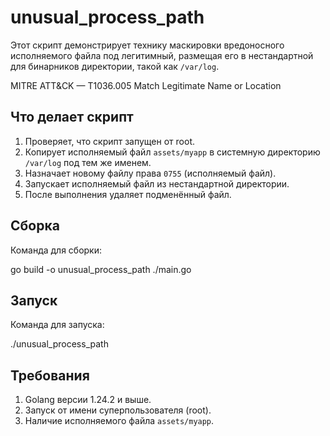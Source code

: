# unusual_process_path

Этот скрипт демонстрирует технику маскировки вредоносного исполняемого файла под легитимный, размещая его в нестандартной для бинарников директории, такой как `/var/log`.

MITRE ATT&CK — T1036.005 Match Legitimate Name or Location

## Что делает скрипт

1. Проверяет, что скрипт запущен от root.
2. Копирует исполняемый файл `assets/myapp` в системную директорию `/var/log` под тем же именем.
3. Назначает новому файлу права `0755` (исполняемый файл).
4. Запускает исполняемый файл из нестандартной директории.
5. После выполнения удаляет подменённый файл.

## Сборка

Команда для сборки:

go build -o unusual_process_path ./main.go

## Запуск

Команда для запуска:

./unusual_process_path

## Требования

1. Golang версии 1.24.2 и выше.
2. Запуск от имени суперпользователя (root).
3. Наличие исполняемого файла `assets/myapp`.
